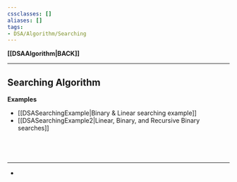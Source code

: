 ```yaml
---
cssclasses: []
aliases: []
tags:
- DSA/Algorithm/Searching
---
```

**[[DSAAlgorithm|BACK]]**

---
## Searching Algorithm
**Examples**
- [[DSASearchingExample|Binary & Linear searching example]]
- [[DSASearchingExample2|Linear, Binary, and Recursive Binary searches]]

<br>

# 
---
- 